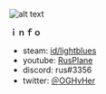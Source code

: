 ![alt text][logo]

[logo]: https://i.imgur.com/PyTJaO9.png "rusplane"

**ｉｎｆｏ**
+ steam: [id/lightblues](https://steamcommunity.com/id/lightblues)
+ youtube: [RusPlane](https://www.youtube.com/c/RusPlane)
+ discord: rus#3356
+ twitter: [＠OGHvHer](https://twitter.com/OGHvHer)
